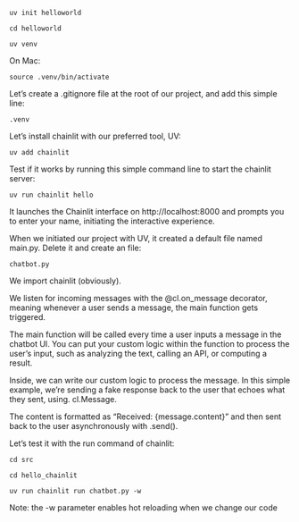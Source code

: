     uv init helloworld

    cd helloworld

    uv venv

On Mac:

    source .venv/bin/activate

Let’s create a .gitignore file at the root of our project, and add this simple line:

    .venv

Let’s install chainlit with our preferred tool, UV:

    uv add chainlit

Test if it works by running this simple command line to start the chainlit server:

    uv run chainlit hello

It launches the Chainlit interface on http://localhost:8000 and prompts you to enter your name, initiating the interactive experience.

When we initiated our project with UV, it created a default file named main.py. Delete it and create an file:

    chatbot.py

We import chainlit (obviously).

We listen for incoming messages with the @cl.on_message decorator, meaning whenever a user sends a message, the main function gets triggered.

The main function will be called every time a user inputs a message in the chatbot UI. You can put your custom logic within the function to process the user’s input, such as analyzing the text, calling an API, or computing a result.

Inside, we can write our custom logic to process the message. In this simple example, we’re sending a fake response back to the user that echoes what they sent, using. cl.Message.

The content is formatted as “Received: {message.content}” and then sent back to the user asynchronously with .send().

Let’s test it with the run command of chainlit:

    cd src

    cd hello_chainlit

    uv run chainlit run chatbot.py -w

Note: the -w parameter enables hot reloading when we change our code